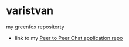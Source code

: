 # varistvan
my greenfox repositorty

* link to my [Peer to Peer Chat application repo](https://github.com/varistvan/p2p-chat)

